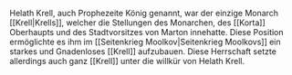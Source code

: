 Helath Krell, auch Prophezeite König genannt, war der einzige Monarch [[Krell|Krells]], welcher die Stellungen des Monarchen, des [[Korta]] Oberhaupts und des Stadtvorsitzes von Marton innehatte. Diese Position ermöglichte es ihm im [[Seitenkrieg Moolkov|Seitenkrieg Moolkovs]] ein starkes und Gnadenloses [[Krell]] aufzubauen. 
Diese Herrschaft setzte allerdings auch ganz [[Krell]] unter die willkür von Helath Krell.